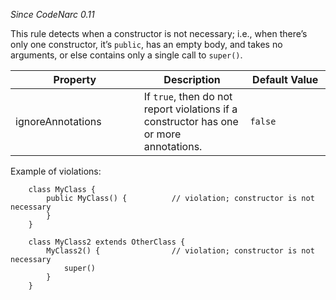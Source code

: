 *Since CodeNarc 0.11*

This rule detects when a constructor is not necessary; i.e., when
there’s only one constructor, it’s `public`, has an empty body, and
takes no arguments, or else contains only a single call to `super()`.

<table>
<colgroup>
<col style="width: 40%" />
<col style="width: 33%" />
<col style="width: 25%" />
</colgroup>
<thead>
<tr class="header">
<th>Property</th>
<th>Description</th>
<th>Default Value</th>
</tr>
</thead>
<tbody>
<tr class="odd">
<td>ignoreAnnotations</td>
<td>If <code>true</code>, then do not report violations if a constructor has one or more annotations.</td>
<td><code>false</code></td>
</tr>
</tbody>
</table>

Example of violations:

        class MyClass {
            public MyClass() {          // violation; constructor is not necessary
            }
        }

        class MyClass2 extends OtherClass {
            MyClass2() {                // violation; constructor is not necessary
                super()
            }
        }
